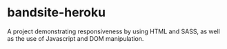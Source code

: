 # bandsite-heroku

A project demonstrating responsiveness by using HTML and SASS, as well as the use of Javascript and DOM manipulation.
